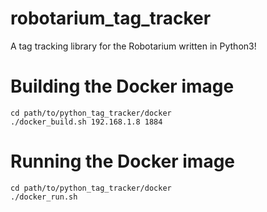 # robotarium_tag_tracker
A tag tracking library for the Robotarium written in Python3!

# Building the Docker image
```
cd path/to/python_tag_tracker/docker
./docker_build.sh 192.168.1.8 1884
```

# Running the Docker image
```
cd path/to/python_tag_tracker/docker
./docker_run.sh
```
